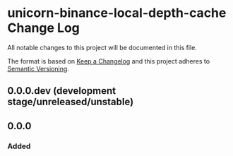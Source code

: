 # unicorn-binance-local-depth-cache Change Log

All notable changes to this project will be documented in this file.

The format is based on [Keep a Changelog](http://keepachangelog.com/) and this project adheres to 
[Semantic Versioning](http://semver.org/).

## 0.0.0.dev (development stage/unreleased/unstable)

## 0.0.0
### Added
